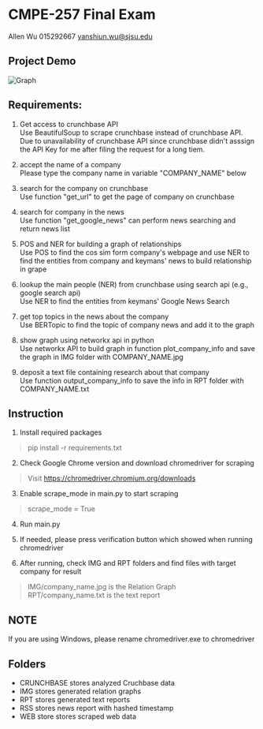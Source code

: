 # CMPE-257 Final Exam
Allen Wu 015292667 yanshiun.wu@sjsu.edu

## Project Demo
![Graph](https://github.com/bmwv12lmr/CMPE-257_Final/blob/main/IMG/giftpack.jpg)

## Requirements:
1. Get access to crunchbase API  
    Use BeautifulSoup to scrape crunchbase instead of crunchbase API.
    Due to unavailability of crunchbase API since crunchbase didn't asssign the API Key for me after filing the request for a long tiem.
  

2. accept the name of a company  
    Please type the company name in variable "COMPANY_NAME" below  


3. search for the company on crunchbase  
    Use function "get_url" to get the page of company on crunchbase


4. search for company in the news  
    Use function "get_google_news" can perform news searching and return news list


5. POS and NER for building a graph of relationships  
    Use POS to find the cos sim form company's webpage and use NER to find the entities from company and keymans' news to build relationship in grape


6. lookup the main people (NER) from crunchbase using search api (e.g., google search api)  
    Use NER to find the entities from keymans' Google News Search


7. get top topics in the news about the company  
    Use BERTopic to find the topic of company news and add it to the graph


8. show graph using networkx api in python  
    Use networkx API to build graph in function plot_company_info and save the graph in IMG folder with COMPANY_NAME.jpg


9. deposit a text file containing research about that company  
    Use function output_company_info to save the info in RPT folder with COMPANY_NAME.txt

## Instruction
1. Install required packages
> pip install -r requirements.txt
2. Check Google Chrome version and download chromedriver for scraping
> Visit https://chromedriver.chromium.org/downloads
3. Enable scrape_mode in main.py to start scraping
> scrape_mode = True
4. Run main.py


5. If needed, please press verification button which showed when running chromedriver


6. After running, check IMG and RPT folders and find files with target company for result
> IMG/company_name.jpg is the Relation Graph  
> RPT/company_name.txt is the text report  

## NOTE
If you are using Windows, please rename chromedriver.exe to chromedriver

## Folders
* CRUNCHBASE stores analyzed Cruchbase data
* IMG stores generated relation graphs
* RPT stores generated text reports
* RSS stores news report with hashed timestamp
* WEB store stores scraped web data

